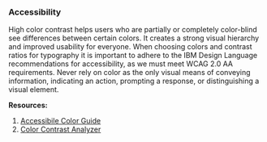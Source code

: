 ### Accessibility
High color contrast helps users who are partially or completely color-blind see differences between certain colors. It creates a strong visual hierarchy and improved usability for everyone. When choosing colors and contrast ratios for typography it is important to adhere to the IBM Design Language recommendations for accessibility, as we must meet WCAG 2.0 AA requirements. Never rely on color as the only visual means of conveying information, indicating an action, prompting a response, or distinguishing a visual element.  

**Resources:**  
1. [Accessibile Color Guide](http://www.w3.org/TR/UNDERSTANDING-WCAG20/visual-audio-contrast-contrast.html) 
2. [Color Contrast Analyzer](http://www.paciellogroup.com/resources/contrastanalyser/)